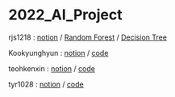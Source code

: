 # 2022_AI_Project


rjs1218 : [notion]('https://www.notion.so/Bagging-Ensemble-Random-Forest-b0aae935d91f4d2191971a4ed9005923#9d9728d1492f4fccbec42b6c733db169') / [Random Forest]('https://colab.research.google.com/drive/17pUbPoeJ9fqyRs6_BGKTcW2Kbtx6Rpw4#scrollTo=0pO2yBRzhIce') / [Decision Tree]('https://colab.research.google.com/drive/1PkIsNWeZES_enpYvq27wfvCrj_ZE2aoZ#scrollTo=gJI_YpSC7DGC')

Kookyunghyun : [notion](path) / [code](path)

teohkenxin : [notion](path) / [code](path)

tyr1028 : [notion](path) / [code](path)
